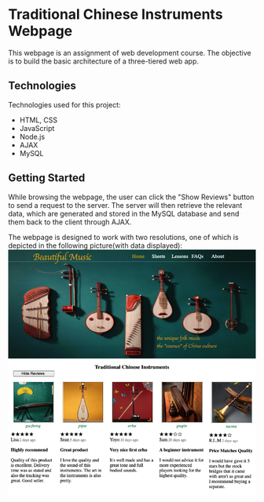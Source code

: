 # Traditional Chinese Instruments Webpage

This webpage is an assignment of web development course. The objective is to build the basic architecture of a three-tiered web app. 

## Technologies
Technologies used for this project:
* HTML, CSS
* JavaScript
* Node.js
* AJAX
* MySQL

## Getting Started

While browsing the webpage, the user can click the "Show Reviews" button to send a request to the server. The server will then retrieve the relevant data, which are generated and stored in the MySQL database and send them back to the client through AJAX. 

The webpage is designed to work with two resolutions, one of which is depicted in the following picture(with data displayed):
![image](https://github.com/Lijuan-Z/instrument-app-full-stack/blob/main/public/img/InstrumentPage.png)


